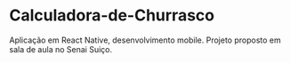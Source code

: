 # Calculadora-de-Churrasco
Aplicação em React Native, desenvolvimento mobile. Projeto proposto em sala de aula no Senai Suiço.
